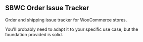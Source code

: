 ## SBWC Order Issue Tracker

Order and shipping issue tracker for WooCommerce stores.

You'll probably need to adapt it to your specific use case, but the foundation provided is solid.
